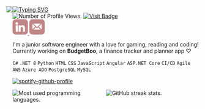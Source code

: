 <img align=left src="images/profile-gif.gif" height=350px>

<div align=left>
  <a href="https://git.io/typing-svg"><img src="https://readme-typing-svg.demolab.com?font=Quicksand&weight=700&size=32&duration=3000&pause=1000&color=F7A3A3&vCenter=true&width=435&lines=Hello!+I'm+Nahdaa+%C2%B0%EF%BD%A1%E2%8B%86%CB%9A%E2%81%BA;Nice+to+meet+you!+%C2%B0%EF%BD%A1%E2%8B%86%CB%9A%E2%81%BA" alt="Typing SVG" /></a>
  <br/>
  <img src="https://komarev.com/ghpvc/?username=NahdaaJ&style=for-the-badge&color=c08585" alt="Number of Profile Views."/>
  <a href="https://nahdaajawed.com" target="_blank">
    <img src="https://img.shields.io/badge/Portfolio-Visit-C08585?style=for-the-badge" alt="Visit Badge"/>
  </a>
  <br />
  <a href="https://www.linkedin.com/in/nahdaa-jawed/">
    <img src="images/linkedin.png" alt="LinkedIn Badge" style="height:40px; border-radius:8px;"/>
  </a>
  <a href="mailto:nahdaajawed@gmail.com?subject=%F0%9F%90%B0%20Reaching%20Out%20From%20Your%20GitHub&body=Just%20hopping%20by%20to%20say%20hi%20and%20get%20in%20touch!">
    <img src="images/email.png" alt="Email Badge" style="height:40px;"/>
  </a>
</div>

<p>I'm a junior software engineer with a love for gaming, reading and coding! Currently working on <strong>BudgetBoo</strong>, a finance tracker and planner app ♡ </p>

`C#` `.NET 8` `Python` `HTML` `CSS` `JavaScript` `Angular` `ASP.NET Core` `CI/CD` `Agile` `AWS` `Azure ADO` `PostgreSQL` `MySQL`

[![spotify-github-profile](https://spotify-github-profile.kittinanx.com/api/view?uid=thewildtophat&cover_image=true&theme=natemoo-re&show_offline=true&background_color=f7c5c5&interchange=true&bar_color=f0c6c6&bar_color_cover=false)](https://spotify-github-profile.kittinanx.com/api/view?uid=thewildtophat&redirect=true)

<div style="display:flex; justify-content:center;">
  <img align=left
    src="https://github-readme-stats.vercel.app/api/top-langs/?username=NahdaaJ&layout=compact&bg_color=E5BFBF&title_color=A95F5F&text_color=000000&card_width=460" 
    alt="Most used programming languages." 
    style="flex:1; height:150px; object-fit:cover;"
  />
  <img align=right
    src="https://github-readme-stats.vercel.app/api?username=NahdaaJ&show_icons=true&theme=rose&date_format=j%20M%5B%20Y%5D" 
    alt="GitHub streak stats." 
    style="flex:1; height:150px; object-fit:cover;"
  />
</div>

